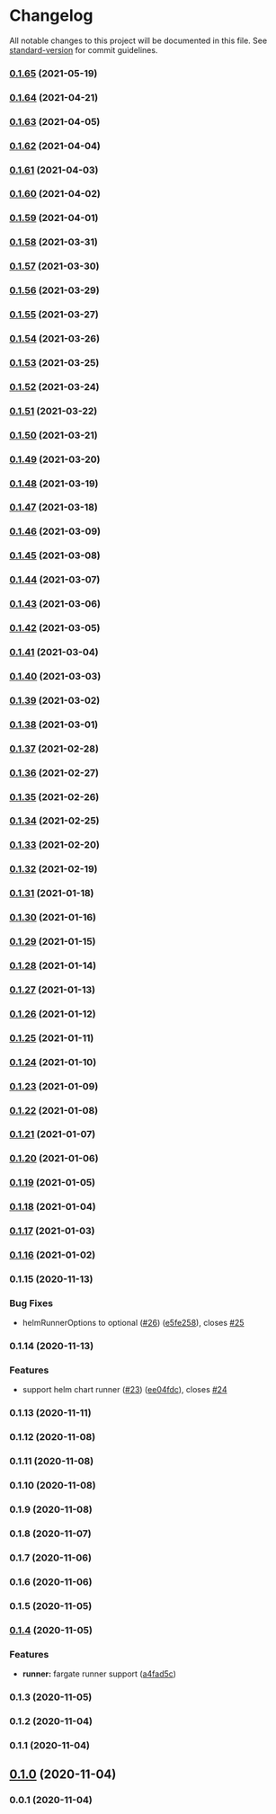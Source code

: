 # Changelog

All notable changes to this project will be documented in this file. See [standard-version](https://github.com/conventional-changelog/standard-version) for commit guidelines.

### [0.1.65](https://github.com/pahud/cdk-gitlab/compare/v0.1.64...v0.1.65) (2021-05-19)

### [0.1.64](https://github.com/pahud/cdk-gitlab/compare/v0.1.63...v0.1.64) (2021-04-21)

### [0.1.63](https://github.com/pahud/cdk-gitlab/compare/v0.1.62...v0.1.63) (2021-04-05)

### [0.1.62](https://github.com/pahud/cdk-gitlab/compare/v0.1.61...v0.1.62) (2021-04-04)

### [0.1.61](https://github.com/pahud/cdk-gitlab/compare/v0.1.60...v0.1.61) (2021-04-03)

### [0.1.60](https://github.com/pahud/cdk-gitlab/compare/v0.1.59...v0.1.60) (2021-04-02)

### [0.1.59](https://github.com/pahud/cdk-gitlab/compare/v0.1.58...v0.1.59) (2021-04-01)

### [0.1.58](https://github.com/pahud/cdk-gitlab/compare/v0.1.57...v0.1.58) (2021-03-31)

### [0.1.57](https://github.com/pahud/cdk-gitlab/compare/v0.1.56...v0.1.57) (2021-03-30)

### [0.1.56](https://github.com/pahud/cdk-gitlab/compare/v0.1.55...v0.1.56) (2021-03-29)

### [0.1.55](https://github.com/pahud/cdk-gitlab/compare/v0.1.54...v0.1.55) (2021-03-27)

### [0.1.54](https://github.com/pahud/cdk-gitlab/compare/v0.1.53...v0.1.54) (2021-03-26)

### [0.1.53](https://github.com/pahud/cdk-gitlab/compare/v0.1.52...v0.1.53) (2021-03-25)

### [0.1.52](https://github.com/pahud/cdk-gitlab/compare/v0.1.51...v0.1.52) (2021-03-24)

### [0.1.51](https://github.com/pahud/cdk-gitlab/compare/v0.1.50...v0.1.51) (2021-03-22)

### [0.1.50](https://github.com/pahud/cdk-gitlab/compare/v0.1.49...v0.1.50) (2021-03-21)

### [0.1.49](https://github.com/pahud/cdk-gitlab/compare/v0.1.48...v0.1.49) (2021-03-20)

### [0.1.48](https://github.com/pahud/cdk-gitlab/compare/v0.1.47...v0.1.48) (2021-03-19)

### [0.1.47](https://github.com/pahud/cdk-gitlab/compare/v0.1.46...v0.1.47) (2021-03-18)

### [0.1.46](https://github.com/pahud/cdk-gitlab/compare/v0.1.45...v0.1.46) (2021-03-09)

### [0.1.45](https://github.com/pahud/cdk-gitlab/compare/v0.1.44...v0.1.45) (2021-03-08)

### [0.1.44](https://github.com/pahud/cdk-gitlab/compare/v0.1.43...v0.1.44) (2021-03-07)

### [0.1.43](https://github.com/pahud/cdk-gitlab/compare/v0.1.42...v0.1.43) (2021-03-06)

### [0.1.42](https://github.com/pahud/cdk-gitlab/compare/v0.1.41...v0.1.42) (2021-03-05)

### [0.1.41](https://github.com/pahud/cdk-gitlab/compare/v0.1.40...v0.1.41) (2021-03-04)

### [0.1.40](https://github.com/pahud/cdk-gitlab/compare/v0.1.39...v0.1.40) (2021-03-03)

### [0.1.39](https://github.com/pahud/cdk-gitlab/compare/v0.1.38...v0.1.39) (2021-03-02)

### [0.1.38](https://github.com/pahud/cdk-gitlab/compare/v0.1.37...v0.1.38) (2021-03-01)

### [0.1.37](https://github.com/pahud/cdk-gitlab/compare/v0.1.36...v0.1.37) (2021-02-28)

### [0.1.36](https://github.com/pahud/cdk-gitlab/compare/v0.1.35...v0.1.36) (2021-02-27)

### [0.1.35](https://github.com/pahud/cdk-gitlab/compare/v0.1.34...v0.1.35) (2021-02-26)

### [0.1.34](https://github.com/pahud/cdk-gitlab/compare/v0.1.33...v0.1.34) (2021-02-25)

### [0.1.33](https://github.com/pahud/cdk-gitlab/compare/v0.1.32...v0.1.33) (2021-02-20)

### [0.1.32](https://github.com/pahud/cdk-gitlab/compare/v0.1.31...v0.1.32) (2021-02-19)

### [0.1.31](https://github.com/pahud/cdk-gitlab/compare/v0.1.30...v0.1.31) (2021-01-18)

### [0.1.30](https://github.com/pahud/cdk-gitlab/compare/v0.1.29...v0.1.30) (2021-01-16)

### [0.1.29](https://github.com/pahud/cdk-gitlab/compare/v0.1.28...v0.1.29) (2021-01-15)

### [0.1.28](https://github.com/pahud/cdk-gitlab/compare/v0.1.27...v0.1.28) (2021-01-14)

### [0.1.27](https://github.com/pahud/cdk-gitlab/compare/v0.1.26...v0.1.27) (2021-01-13)

### [0.1.26](https://github.com/pahud/cdk-gitlab/compare/v0.1.25...v0.1.26) (2021-01-12)

### [0.1.25](https://github.com/pahud/cdk-gitlab/compare/v0.1.24...v0.1.25) (2021-01-11)

### [0.1.24](https://github.com/pahud/cdk-gitlab/compare/v0.1.23...v0.1.24) (2021-01-10)

### [0.1.23](https://github.com/pahud/cdk-gitlab/compare/v0.1.22...v0.1.23) (2021-01-09)

### [0.1.22](https://github.com/pahud/cdk-gitlab/compare/v0.1.21...v0.1.22) (2021-01-08)

### [0.1.21](https://github.com/pahud/cdk-gitlab/compare/v0.1.20...v0.1.21) (2021-01-07)

### [0.1.20](https://github.com/pahud/cdk-gitlab/compare/v0.1.19...v0.1.20) (2021-01-06)

### [0.1.19](https://github.com/pahud/cdk-gitlab/compare/v0.1.18...v0.1.19) (2021-01-05)

### [0.1.18](https://github.com/pahud/cdk-gitlab/compare/v0.1.17...v0.1.18) (2021-01-04)

### [0.1.17](https://github.com/pahud/cdk-gitlab/compare/v0.1.16...v0.1.17) (2021-01-03)

### [0.1.16](https://github.com/pahud/cdk-gitlab/compare/v0.1.15...v0.1.16) (2021-01-02)

### 0.1.15 (2020-11-13)


### Bug Fixes

* helmRunnerOptions to optional ([#26](https://github.com/pahud/cdk-gitlab/issues/26)) ([e5fe258](https://github.com/pahud/cdk-gitlab/commit/e5fe2588b9f1ab680889a91b95187c77937d5e5a)), closes [#25](https://github.com/pahud/cdk-gitlab/issues/25)

### 0.1.14 (2020-11-13)


### Features

* support helm chart runner ([#23](https://github.com/pahud/cdk-gitlab/issues/23)) ([ee04fdc](https://github.com/pahud/cdk-gitlab/commit/ee04fdcfaefa39ab8f143096ac60a938a3e06397)), closes [#24](https://github.com/pahud/cdk-gitlab/issues/24)

### 0.1.13 (2020-11-11)

### 0.1.12 (2020-11-08)

### 0.1.11 (2020-11-08)

### 0.1.10 (2020-11-08)

### 0.1.9 (2020-11-08)

### 0.1.8 (2020-11-07)

### 0.1.7 (2020-11-06)

### 0.1.6 (2020-11-06)

### 0.1.5 (2020-11-05)

### [0.1.4](https://github.com/pahud/cdk-gitlab/compare/v0.1.2...v0.1.4) (2020-11-05)


### Features

* **runner:** fargate runner support ([a4fad5c](https://github.com/pahud/cdk-gitlab/commit/a4fad5c4bfe147cf5f8b4386204b985507ded023))

### 0.1.3 (2020-11-05)

### 0.1.2 (2020-11-04)

### 0.1.1 (2020-11-04)

## [0.1.0](https://github.com/pahud/cdk-gitlab/compare/v0.0.1...v0.1.0) (2020-11-04)

### 0.0.1 (2020-11-04)
